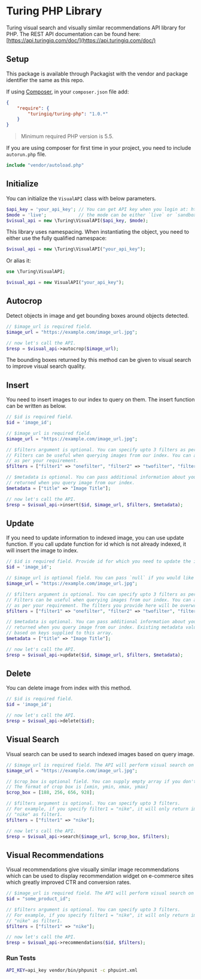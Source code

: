 # Turing PHP Library

Turing visual search and visually similar recommendations API library for PHP. The REST API documentation can be found here: [https://api.turingiq.com/doc/](https://api.turingiq.com/doc/)

Setup
-----

This package is available through Packagist with the vendor and package identifier the same as this repo.

If using [Composer](https://getcomposer.org/), in your `composer.json` file add:

```json
{
    "require": {
        "turingiq/turing-php": "1.0.*"
    }
}
```

> Minimum required PHP version is 5.5.

If you are using composer for first time in your project, you need to include ```autorun.php``` file.

```php
include "vendor/autoload.php"
```

Initialize
----------

You can initialize the `VisualAPI` class with below parameters.

```php
$api_key = 'your_api_key'; // You can get API key when you login at: https://www.turingiq.com/login
$mode = 'live';            // the mode can be either `live` or `sandbox`. Default mode is `live`.
$visual_api = new \Turing\VisualAPI($api_key, $mode);
```

This library uses namespacing. When instantiating the object, you need to either use the fully qualified namespace:

```php
$visual_api = new \Turing\VisualAPI("your_api_key");
```

Or alias it:

```php
use \Turing\VisualAPI;

$visual_api = new VisualAPI("your_api_key");
```

Autocrop
--------

Detect objects in image and get bounding boxes around objects detected.

```php
// $image_url is required field.
$image_url = "https://example.com/image_url.jpg";

// now let's call the API.
$resp = $visual_api->autocrop($image_url);
```

The bounding boxes returned by this method can be given to visual search to improve visual search quality.


Insert
------

You need to insert images to our index to query on them. The insert function can be written as below.

```php
// $id is required field.
$id = 'image_id';

// $image_url is required field.
$image_url = "https://example.com/image_url.jpg";

// $filters argument is optional. You can specify upto 3 filters as per example given below.
// Filters can be useful when querying images from our index. You can apply any filter
// as per your requirement.
$filters = ["filter1" => "onefilter", "filter2" => "twofilter", "filter3" => "threefilter"];

// $metadata is optional. You can pass additional information about your image which will be
// returned when you query image from our index.
$metadata = ["title" => "Image Title"];

// now let's call the API.
$resp = $visual_api->insert($id, $image_url, $filters, $metadata);
```

Update
------

If you need to update information to indexed image, you can use update function. If you call update function for id which is not already indexed, it will insert the image to index.

```php
// $id is required field. Provide id for which you need to update the information.
$id = 'image_id';

// $image_url is optional field. You can pass `null` if you would like to keep URL unchanged.
$image_url = "https://example.com/image_url.jpg";

// $filters argument is optional. You can specify upto 3 filters as per example given below.
// Filters can be useful when querying images from our index. You can apply any filter
// as per your requirement. The filters you provide here will be overwritten.
$filters = ["filter1" => "onefilter", "filter2" => "twofilter", "filter3" => "threefilter"];

// $metadata is optional. You can pass additional information about your image which will be
// returned when you query image from our index. Existing metadata values will be overwritten
// based on keys supplied to this array.
$metadata = ["title" => "Image Title"];

// now let's call the API.
$resp = $visual_api->update($id, $image_url, $filters, $metadata);
```

Delete
------

You can delete image from index with this method.

```php
// $id is required field.
$id = 'image_id';

// now let's call the API.
$resp = $visual_api->delete($id);
```

Visual Search
-------------

Visual search can be used to search indexed images based on query image.

```php
// $image_url is required field. The API will perform visual search on the image and return
$image_url = "https://example.com/image_url.jpg";

// $crop_box is optional field. You can supply empty array if you don't want to specify crop box.
// The format of crop box is [xmin, ymin, xmax, ymax]
$crop_box = [188, 256, 656, 928];

// $filters argument is optional. You can specify upto 3 filters.
// For example, if you specify filter1 = "nike", it will only return images which are indexed with
// "nike" as filter1.
$filters = ["filter1" => "nike"];

// now let's call the API.
$resp = $visual_api->search($image_url, $crop_box, $filters);
```

Visual Recommendations
----------------------

Visual recommendations give visually similar image recommendations which can be used to display recommendation widget on e-commerce sites which greatly improved CTR and conversion rates.

```php
// $image_url is required field. The API will perform visual search on the image and return
$id = "some_product_id";

// $filters argument is optional. You can specify upto 3 filters.
// For example, if you specify filter1 = "nike", it will only return images which are indexed with
// "nike" as filter1.
$filters = ["filter1" => "nike"];

// now let's call the API.
$resp = $visual_api->recommendations($id, $filters);
```


### Run Tests

```sh
API_KEY=api_key vendor/bin/phpunit -c phpuint.xml
```

